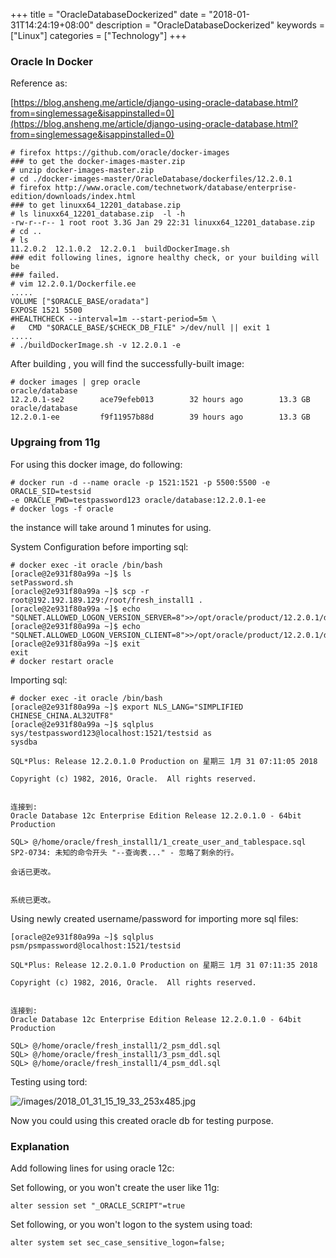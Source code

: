 +++
title = "OracleDatabaseDockerized"
date = "2018-01-31T14:24:19+08:00"
description = "OracleDatabaseDockerized"
keywords = ["Linux"]
categories = ["Technology"]
+++
### Oracle In Docker
Reference as:    

[https://blog.ansheng.me/article/django-using-oracle-database.html?from=singlemessage&isappinstalled=0](https://blog.ansheng.me/article/django-using-oracle-database.html?from=singlemessage&isappinstalled=0)    

```
# firefox https://github.com/oracle/docker-images
### to get the docker-images-master.zip
# unzip docker-images-master.zip
# cd ./docker-images-master/OracleDatabase/dockerfiles/12.2.0.1
# firefox http://www.oracle.com/technetwork/database/enterprise-edition/downloads/index.html
### to get linuxx64_12201_database.zip 
# ls linuxx64_12201_database.zip  -l -h
-rw-r--r-- 1 root root 3.3G Jan 29 22:31 linuxx64_12201_database.zip
# cd ..
# ls
11.2.0.2  12.1.0.2  12.2.0.1  buildDockerImage.sh
### edit following lines, ignore healthy check, or your building will be
### failed.
# vim 12.2.0.1/Dockerfile.ee
.....
VOLUME ["$ORACLE_BASE/oradata"]
EXPOSE 1521 5500
#HEALTHCHECK --interval=1m --start-period=5m \
#   CMD "$ORACLE_BASE/$CHECK_DB_FILE" >/dev/null || exit 1
.....
# ./buildDockerImage.sh -v 12.2.0.1 -e
```

After building , you will find the successfully-built image:    

```
# docker images | grep oracle
oracle/database                                                             12.2.0.1-se2        ace79efeb013        32 hours ago        13.3 GB
oracle/database                                                             12.2.0.1-ee         f9f11957b88d        39 hours ago        13.3 GB
```

### Upgraing from 11g
For using this docker image, do following:    

```
# docker run -d --name oracle -p 1521:1521 -p 5500:5500 -e ORACLE_SID=testsid
-e ORACLE_PWD=testpassword123 oracle/database:12.2.0.1-ee
# docker logs -f oracle
```
the instance will take around 1 minutes for using.    

System Configuration before importing sql: 

```
# docker exec -it oracle /bin/bash
[oracle@2e931f80a99a ~]$ ls
setPassword.sh
[oracle@2e931f80a99a ~]$ scp -r root@192.192.189.129:/root/fresh_install1 .
[oracle@2e931f80a99a ~]$ echo
"SQLNET.ALLOWED_LOGON_VERSION_SERVER=8">>/opt/oracle/product/12.2.0.1/dbhome_1/network/admin/sqlnet.ora
[oracle@2e931f80a99a ~]$ echo
"SQLNET.ALLOWED_LOGON_VERSION_CLIENT=8">>/opt/oracle/product/12.2.0.1/dbhome_1/network/admin/sqlnet.ora
[oracle@2e931f80a99a ~]$ exit
exit
# docker restart oracle
```

Importing sql:    

```
# docker exec -it oracle /bin/bash
[oracle@2e931f80a99a ~]$ export NLS_LANG="SIMPLIFIED CHINESE_CHINA.AL32UTF8"
[oracle@2e931f80a99a ~]$ sqlplus sys/testpassword123@localhost:1521/testsid as
sysdba

SQL*Plus: Release 12.2.0.1.0 Production on 星期三 1月 31 07:11:05 2018

Copyright (c) 1982, 2016, Oracle.  All rights reserved.


连接到: 
Oracle Database 12c Enterprise Edition Release 12.2.0.1.0 - 64bit Production

SQL> @/home/oracle/fresh_install1/1_create_user_and_tablespace.sql
SP2-0734: 未知的命令开头 "﻿--查询表..." - 忽略了剩余的行。

会话已更改。


系统已更改。
```
Using newly created username/password for importing more sql files:    

```
[oracle@2e931f80a99a ~]$ sqlplus psm/psmpassword@localhost:1521/testsid

SQL*Plus: Release 12.2.0.1.0 Production on 星期三 1月 31 07:11:35 2018

Copyright (c) 1982, 2016, Oracle.  All rights reserved.


连接到: 
Oracle Database 12c Enterprise Edition Release 12.2.0.1.0 - 64bit Production

SQL> @/home/oracle/fresh_install1/2_psm_ddl.sql
SQL> @/home/oracle/fresh_install1/3_psm_ddl.sql
SQL> @/home/oracle/fresh_install1/4_psm_ddl.sql
```

Testing using tord:    

![/images/2018_01_31_15_19_33_253x485.jpg](/images/2018_01_31_15_19_33_253x485.jpg)

Now you could using this created oracle db for testing purpose.    

### Explanation
Add following lines for using oracle 12c:   

Set following, or you won't create the user like 11g:    

```
alter session set "_ORACLE_SCRIPT"=true
```


Set following, or you won't logon to the system using toad:    

```
alter system set sec_case_sensitive_logon=false;
```
